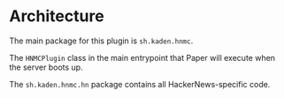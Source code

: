 # Architecture

The main package for this plugin is `sh.kaden.hnmc`.

The `HNMCPlugin` class in the main entrypoint that Paper will execute when the server boots up.

The `sh.kaden.hnmc.hn` package contains all HackerNews-specific code.